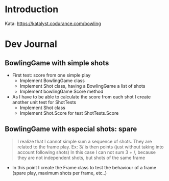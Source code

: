 ﻿# Introduction

Kata: https://katalyst.codurance.com/bowling

# Dev Journal

## BowlingGame with simple shots
- First test: score from one simple play
  - Implement BowlingGame class
  - Implement Shot class, having a BowlingGame a list of shots
  - Implement bowlingGame Score method
- As I have to be able to calculate the score from each shot I create another unit test for ShotTests
  - Implement Shot class
  - Implement Shot.Score for test ShotTests.Score

## BowlingGame with especial shots: spare

> I realize that I cannot simple sum a sequence of shots. They are related to the frame play. 
> Ex: 3/ is then points (just without taking into account following shots)
> In this case I can not sum 3 + /, because they are not independent shots, but shots of the same frame

- In this point I create the Frame class to test the behaviour of a frame (spare play, maximum shots per frame, etc..)